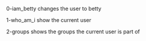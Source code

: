 0-iam_betty changes the user to betty

1-who_am_i show the current user

2-groups shows the groups the current user is part of

